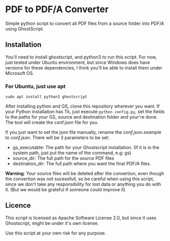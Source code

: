# PDF to PDF/A Converter

Simple python script to convert all PDF files from a source folder into PDF/A
using GhostScript.

## Installation

You'll need to install ghostscript, and python3 to run this script. For now,
just tested under Ubuntu environment, but since Windows does have versions for
these dependencies, I think you'll be able to install them under Microsoft OS.

### For Ubuntu, just use apt

`sudo apt install python3 ghostscript`

After installing python and GS, clone this repository wherever you want.
If your Python installation has Tk, just execute `python config.py`, set the
fields to the paths for your GS, source and destination folder and your're done.
The tool will create the conf.json file for you.

If you just want to set the json file manually, rename the *conf.json.example* 
to *conf.json*. There will be 3 parameters to be set:

- gs_executable: The path for your Ghostscript installation. (If it is in the system path, just put the name of the command, e.g: gs)
- source_dir: The full path for the source PDF files
- destination_dir: The full path where you want the final PDF/A files.

**Warning**: Your source files will be deleted after the convertion, even though the convertion was not sucessfull, so be careful when using this script, since we don't take any responsibility for lost data or anything you do with it. (But we would be grateful if someone could improve it)

## Licence

This script is licensed as Apache Software License 2.0, but since it 
uses Ghostscript, might be under it's own license.

Use this script at your own risk for any purpose. 